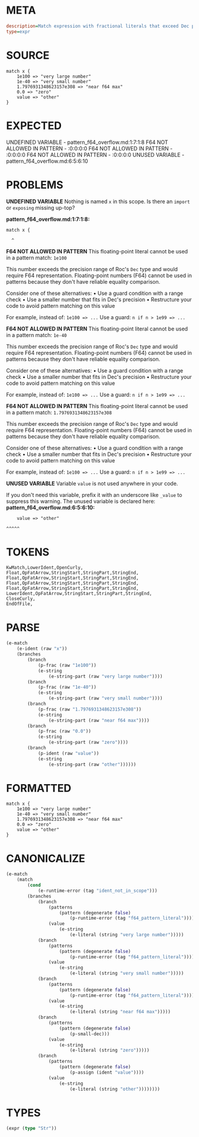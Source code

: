 # META
~~~ini
description=Match expression with fractional literals that exceed Dec precision
type=expr
~~~
# SOURCE
~~~roc
match x {
    1e100 => "very large number"
    1e-40 => "very small number"
    1.7976931348623157e308 => "near f64 max"
    0.0 => "zero"
    value => "other"
}
~~~
# EXPECTED
UNDEFINED VARIABLE - pattern_f64_overflow.md:1:7:1:8
F64 NOT ALLOWED IN PATTERN - :0:0:0:0
F64 NOT ALLOWED IN PATTERN - :0:0:0:0
F64 NOT ALLOWED IN PATTERN - :0:0:0:0
UNUSED VARIABLE - pattern_f64_overflow.md:6:5:6:10
# PROBLEMS
**UNDEFINED VARIABLE**
Nothing is named `x` in this scope.
Is there an `import` or `exposing` missing up-top?

**pattern_f64_overflow.md:1:7:1:8:**
```roc
match x {
```
      ^


**F64 NOT ALLOWED IN PATTERN**
This floating-point literal cannot be used in a pattern match: `1e100`

This number exceeds the precision range of Roc's `Dec` type and would require F64 representation. Floating-point numbers (F64) cannot be used in patterns because they don't have reliable equality comparison.

Consider one of these alternatives:
• Use a guard condition with a range check
• Use a smaller number that fits in Dec's precision
• Restructure your code to avoid pattern matching on this value

For example, instead of:
`1e100 => ...`
Use a guard:
`n if n > 1e99 => ...`

**F64 NOT ALLOWED IN PATTERN**
This floating-point literal cannot be used in a pattern match: `1e-40`

This number exceeds the precision range of Roc's `Dec` type and would require F64 representation. Floating-point numbers (F64) cannot be used in patterns because they don't have reliable equality comparison.

Consider one of these alternatives:
• Use a guard condition with a range check
• Use a smaller number that fits in Dec's precision
• Restructure your code to avoid pattern matching on this value

For example, instead of:
`1e100 => ...`
Use a guard:
`n if n > 1e99 => ...`

**F64 NOT ALLOWED IN PATTERN**
This floating-point literal cannot be used in a pattern match: `1.7976931348623157e308`

This number exceeds the precision range of Roc's `Dec` type and would require F64 representation. Floating-point numbers (F64) cannot be used in patterns because they don't have reliable equality comparison.

Consider one of these alternatives:
• Use a guard condition with a range check
• Use a smaller number that fits in Dec's precision
• Restructure your code to avoid pattern matching on this value

For example, instead of:
`1e100 => ...`
Use a guard:
`n if n > 1e99 => ...`

**UNUSED VARIABLE**
Variable `value` is not used anywhere in your code.

If you don't need this variable, prefix it with an underscore like `_value` to suppress this warning.
The unused variable is declared here:
**pattern_f64_overflow.md:6:5:6:10:**
```roc
    value => "other"
```
    ^^^^^


# TOKENS
~~~zig
KwMatch,LowerIdent,OpenCurly,
Float,OpFatArrow,StringStart,StringPart,StringEnd,
Float,OpFatArrow,StringStart,StringPart,StringEnd,
Float,OpFatArrow,StringStart,StringPart,StringEnd,
Float,OpFatArrow,StringStart,StringPart,StringEnd,
LowerIdent,OpFatArrow,StringStart,StringPart,StringEnd,
CloseCurly,
EndOfFile,
~~~
# PARSE
~~~clojure
(e-match
	(e-ident (raw "x"))
	(branches
		(branch
			(p-frac (raw "1e100"))
			(e-string
				(e-string-part (raw "very large number"))))
		(branch
			(p-frac (raw "1e-40"))
			(e-string
				(e-string-part (raw "very small number"))))
		(branch
			(p-frac (raw "1.7976931348623157e308"))
			(e-string
				(e-string-part (raw "near f64 max"))))
		(branch
			(p-frac (raw "0.0"))
			(e-string
				(e-string-part (raw "zero"))))
		(branch
			(p-ident (raw "value"))
			(e-string
				(e-string-part (raw "other"))))))
~~~
# FORMATTED
~~~roc
match x {
	1e100 => "very large number"
	1e-40 => "very small number"
	1.7976931348623157e308 => "near f64 max"
	0.0 => "zero"
	value => "other"
}
~~~
# CANONICALIZE
~~~clojure
(e-match
	(match
		(cond
			(e-runtime-error (tag "ident_not_in_scope")))
		(branches
			(branch
				(patterns
					(pattern (degenerate false)
						(p-runtime-error (tag "f64_pattern_literal"))))
				(value
					(e-string
						(e-literal (string "very large number")))))
			(branch
				(patterns
					(pattern (degenerate false)
						(p-runtime-error (tag "f64_pattern_literal"))))
				(value
					(e-string
						(e-literal (string "very small number")))))
			(branch
				(patterns
					(pattern (degenerate false)
						(p-runtime-error (tag "f64_pattern_literal"))))
				(value
					(e-string
						(e-literal (string "near f64 max")))))
			(branch
				(patterns
					(pattern (degenerate false)
						(p-small-dec)))
				(value
					(e-string
						(e-literal (string "zero")))))
			(branch
				(patterns
					(pattern (degenerate false)
						(p-assign (ident "value"))))
				(value
					(e-string
						(e-literal (string "other"))))))))
~~~
# TYPES
~~~clojure
(expr (type "Str"))
~~~

